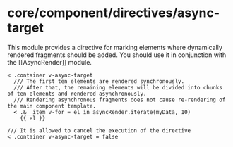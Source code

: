 # core/component/directives/async-target

This module provides a directive for marking elements where dynamically rendered fragments should be added.
You should use it in conjunction with the [[AsyncRender]] module.

```
< .container v-async-target
  /// The first ten elements are rendered synchronously.
  /// After that, the remaining elements will be divided into chunks of ten elements and rendered asynchronously.
  /// Rendering asynchronous fragments does not cause re-rendering of the main component template.
  < .&__item v-for = el in asyncRender.iterate(myData, 10)
    {{ el }}

/// It is allowed to cancel the execution of the directive
< .container v-async-target = false
```
